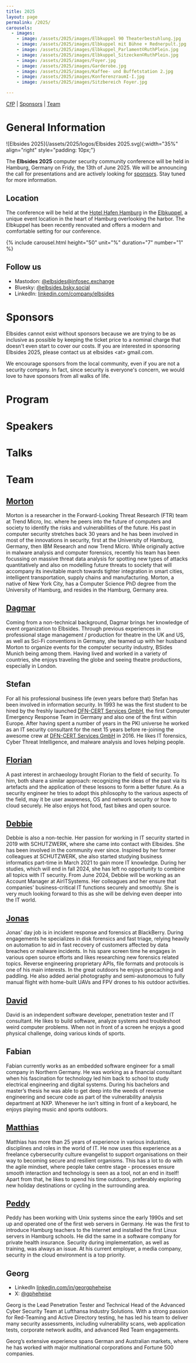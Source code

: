 ```yaml
---
title: 2025
layout: page
permalink: /2025/
carousels:
  - images:
    - image: /assets/2025/images/Elbkuppel 90 Theaterbestuhlung.jpg
    - image: /assets/2025/images/Elbkuppel mit Bühne + Rednerpult.jpg
    - image: /assets/2025/images/Elbkuppel_Parlament©RuthPlein.jpg
    - image: /assets/2025/images/Elbkuppel_Sitzecken©RuthPlein.jpg
    - image: /assets/2025/images/Foyer.jpg
    - image: /assets/2025/images/Garderobe.jpg
    - image: /assets/2025/images/Kaffee- und Buffetstation 2.jpg
    - image: /assets/2025/images/KonferenzraumI-I.jpg
    - image: /assets/2025/images/Sitzbereich Foyer.jpg

---
```

[CfP](/2025/cfp.markdown) | [Sponsors](#sponsors) | [Team](#team)

# General Information

![Elbsides 2025](/assets/2025/logos/Elbsides 2025.svg){:width="35%" align="right" style="padding: 10px;"}

The **Elbsides 2025** computer security community conference will be held in Hamburg, Germany on Fridy, the 13th of June 2025. We will be announcing the call for presentations and are actively looking for [sponsors](#sponsors). Stay tuned for more information.

## Location

The conference will be held at the [Hotel Hafen Hamburg](https://www.hotel-hafen-hamburg.de) in the [Elbkuppel](https://www.hotel-hafen-hamburg.de/en/conferences/elbkuppel/), a unique event location in the heart of Hamburg overlooking the harbor. The Elbkuppel has been recently renovated and offers a modern and comfortable setting for our conference.


{% include carousel.html height="50" unit="%" duration="7" number="1" %}


## Follow us

* Mastodon: [@elbsides@infosec.exchange](https://infosec.exchange/@elbsides)
* Bluesky: [@elbsides.bsky.social](https://bsky.app/profile/elbsides.bsky.social)
* LinkedIn: [linkedin.com/company/elbsides](https://www.linkedin.com/company/elbsides/?viewAsMember=true)

# Sponsors

Elbsides cannot exist without sponsors because we are trying to be as inclusive as possible by keeping the ticket price to a nominal charge that doesn't even start to cover our costs. If you are interested in sponsoring Elbsides 2025, please contact us at elbsides \<at\> gmail.com.

We encourage sponsors from the local community, even if you are not a security company. In fact, since security is everyone's concern, we would love to have sponsors from all walks of life.

# Program

# Speakers

# Talks


# Team

## [Morton](https://mastodon.acm.org/@Sifu)

Morton is a researcher in the Forward-Looking Threat Research (FTR) team at Trend Micro, Inc. where he peers into the future of computers and society to identify the risks and vulnerabilities of the future. His past in computer security stretches back 30 years and he has been involved in most of the innovations in security, first at the University of Hamburg, Germany, then IBM Research and now Trend Micro. While originally active in malware analysis and computer forensics, recently his team has been focussing on massive threat data analysis for spotting new types of attacks quantitatively and also on modelling future threats to society that will accompany its inevitable march towards tighter integration in smart cities, intelligent transportation, supply chains and manufacturing. Morton, a native of New York City, has a Computer Science PhD degree from the University of Hamburg, and resides in the Hamburg, Germany area.

## [Dagmar](https://twitter.com/wisecrackling)

Coming from a non-technical background, Dagmar brings her knowledge of event organization to Elbsides. Through previous experiences in professional stage management / production for theatre in the UK and US, as well as Sci-Fi conventions in Germany, she teamed up with her husband Morton to organize events for the computer security industry, BSides Munich being among them. Having lived and worked in a variety of countries, she enjoys traveling the globe and seeing theatre productions, especially in London.

## Stefan

For all his professional business life (even years before that) Stefan has been involved in information security. In 1993 he was the first student to be hired by the freshly launched [DFN-CERT Services GmbH](https://www.dfn-cert.de/), the first Computer Emergency Response Team in Germany and also one of the first within Europe. After having spent a number of years in the PKI universe he worked as an IT security consultant for the next 15 years before re-joining the awesome crew at [DFN-CERT Services GmbH](https://www.dfn-cert.de/) in 2016. He likes IT forensics, Cyber Threat Intelligence, and malware analysis and loves helping people.

## [Florian](https://mastodon.social/@shantycode)

A past interest in archaeology brought Florian to the field of security. To him, both share a similar approach: recognizing the ideas of the past via its artefacts and the application of these lessons to form a better future. As a security engineer he tries to adopt this philosophy to the various aspects of the field, may it be user awareness, OS and network security or how to cloud securely. He also enjoys hot food, fast bikes and open source.

## [Debbie](https://de.linkedin.com/in/deborahkuhntopf)

Debbie is also a non-techie. Her passion for working in IT security started in 2019 with SCHUTZWERK, where she came into contact with Elbsides. She has been involved in the community ever since. Inspired by her former colleagues at SCHUTZWERK, she also started studying business informatics part-time in March 2021 to gain more IT knowledge. During her studies, which will end in fall 2024, she has left no opportunity to combine all topics with IT security.
From June 2024, Debbie will be working as an Account Manager at AirITSystems. Her colleagues and her ensure that companies' business-critical IT functions securely and smoothly. She is very much looking forward to this as she will be delving even deeper into the IT world.

## [Jonas](https://social.jonaskoeritz.de/@jonas)

Jonas' day job is in incident response and forensics at BlackBerry. During engagements he specializes in disk forensics and fast triage, relying heavily on automation to aid in fast recovery of customers affected by data breaches or malware incidents. In his spare screen time he engages in various open source efforts and likes researching new forensics related topics. Reverse engineering proprietary APIs, file formats and protocols is one of his main interests. In the great outdoors he enjoys geocaching and paddling. He also added aerial photography and semi-autonomous to fully manual flight with home-built UAVs and FPV drones to his outdoor activities.

## [David](https://davidhamann.de)

David is an independent software developer, penetration tester and IT consultant. He likes to build software, analyze systems and troubleshoot weird computer problems. When not in front of a screen he enjoys a good physical challenge, doing various kinds of sports.

## Fabian

Fabian currently works as an embedded software engineer for a small company in Northern Germany. He was working as a financial consultant when his fascination for technology led him back to school to study electrical engineering and digital systems. During his bachelors and master’s thesis he was able to get deep into the weeds of reverse engineering and secure code as part of the vulnerability analysis department at NXP. Whenever he isn't sitting in front of a keyboard, he enjoys playing music and sports outdoors.

## [Matthias](https://matthiashammerschmidt.de)

Matthias has more than 25 years of experience in various industries, disciplines and roles in the world of IT. He now uses this experience as a freelance cybersecurity culture evangelist to support organisations on their way to becoming secure and resilient organisms. This has a lot to do with the agile mindset, where people take centre stage - processes ensure smooth interaction and technology is seen as a tool, not an end in itself!
Apart from that, he likes to spend his time outdoors, preferably exploring new holiday destinations or cycling in the surrounding area.

## [Peddy](https://www.peddy.net)

Peddy has been working with Unix systems since the early 1990s and set up and operated one of the first web servers in Germany. He was the first to introduce Hamburg teachers to the Internet and installed the first Linux servers in Hamburg schools.  He did the same in a software company for private health insurance. Security during implementation, as well as training, was always an issue. At his current employer, a media company, security in the cloud environment is a top priority.

## Georg

- LinkedIn [linkedin.com/in/georgpheheise](https://www.linkedin.com/in/georgpheheise)
- X: [@gpheheise](https://twitter.com/gpheheise)

Georg is the Lead Penetration Tester and Technical Head of the Advanced Cyber Security Team at Lufthansa Industry Solutions. With a strong passion for Red-Teaming and Active Directory testing, he has led his team to deliver many security assessments, including vulnerability scans, web application tests, corporate network audits, and advanced Red Team engagements.

Georg’s extensive experience spans German and Australian markets, where he has worked with major multinational corporations and Fortune 500 companies.
